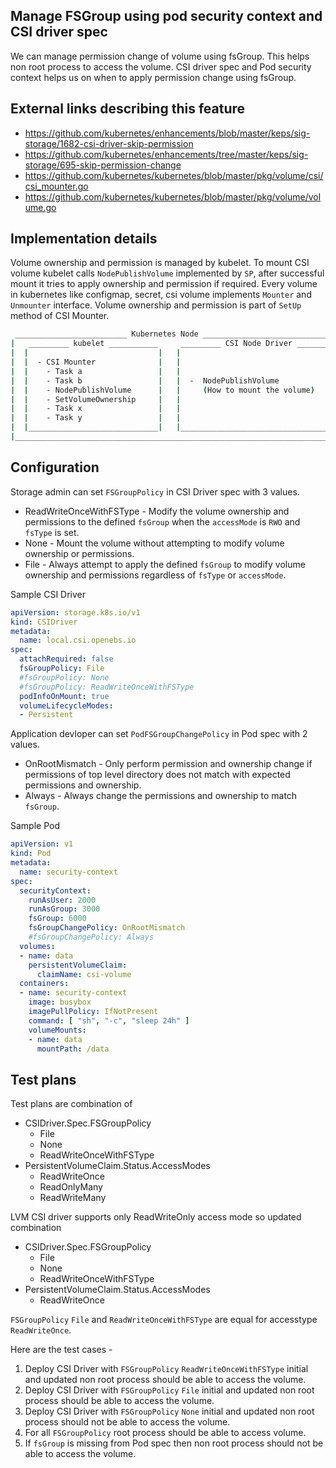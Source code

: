 ## Manage FSGroup using pod security context and CSI driver spec
	
We can manage permission change of volume using fsGroup. This helps non root process to access the volume. CSI driver spec and Pod security context helps us on when to apply permission change using fsGroup.

## External links describing this feature
- https://github.com/kubernetes/enhancements/blob/master/keps/sig-storage/1682-csi-driver-skip-permission
- https://github.com/kubernetes/enhancements/tree/master/keps/sig-storage/695-skip-permission-change
- https://github.com/kubernetes/kubernetes/blob/master/pkg/volume/csi/csi_mounter.go
- https://github.com/kubernetes/kubernetes/blob/master/pkg/volume/volume.go

## Implementation details
Volume ownership and permission is managed by kubelet. To mount CSI volume kubelet calls `NodePublishVolume` implemented by `SP`, after successful mount it tries to apply ownership and permission if required. Every volume in kubernetes like configmap, secret, csi volume implements `Mounter` and `Unmounter` interface. Volume ownership and permission is part of `SetUp` method of CSI Mounter.

```bash
 _________________________ Kubernetes Node _________________________________
|   _________ kubelet ___________     _________ CSI Node Driver _________   |
|  |                             |   |                                   |  |
|  |  - CSI Mounter              |   |                                   |  |
|  |    - Task a                 |   |                                   |  |
|  |    - Task b                 |   |  -  NodePublishVolume             |  |
|  |    - NodePublishVolume      |   |     (How to mount the volume)     |  |
|  |    - SetVolumeOwnership     |   |                                   |  |
|  |    - Task x                 |   |                                   |  |
|  |    - Task y                 |   |                                   |  |
|  |_____________________________|   |___________________________________|  |
|___________________________________________________________________________|
```

## Configuration

Storage admin can set `FSGroupPolicy` in CSI Driver spec with 3 values.
- ReadWriteOnceWithFSType - Modify the volume ownership and permissions to the defined `fsGroup` when the `accessMode` is `RWO` and `fsType` is set.
- None - Mount the volume without attempting to modify volume ownership or permissions.
- File - Always attempt to apply the defined `fsGroup` to modify volume ownership and permissions regardless of `fsType` or `accessMode`.

Sample CSI Driver
```yaml
apiVersion: storage.k8s.io/v1
kind: CSIDriver
metadata:
  name: local.csi.openebs.io
spec:
  attachRequired: false
  fsGroupPolicy: File
  #fsGroupPolicy: None
  #fsGroupPolicy: ReadWriteOnceWithFSType
  podInfoOnMount: true
  volumeLifecycleModes:
  - Persistent
```
Application devloper can set `PodFSGroupChangePolicy` in Pod spec with 2 values.
- OnRootMismatch - Only perform permission and ownership change if permissions of top level directory does not match with expected permissions and ownership.
- Always - Always change the permissions and ownership to match `fsGroup`.

Sample Pod
```yaml
apiVersion: v1
kind: Pod
metadata:
  name: security-context
spec:
  securityContext:
    runAsUser: 2000
    runAsGroup: 3000
    fsGroup: 6000
    fsGroupChangePolicy: OnRootMismatch
    #fsGroupChangePolicy: Always
  volumes:
  - name: data
    persistentVolumeClaim:
      claimName: csi-volume
  containers:
  - name: security-context
    image: busybox
    imagePullPolicy: IfNotPresent
    command: [ "sh", "-c", "sleep 24h" ]
    volumeMounts:
    - name: data
      mountPath: /data
```

## Test plans
Test plans are combination of
- CSIDriver.Spec.FSGroupPolicy 
  - File
  - None
  - ReadWriteOnceWithFSType
- PersistentVolumeClaim.Status.AccessModes 
  - ReadWriteOnce
  - ReadOnlyMany
  - ReadWriteMany

LVM CSI driver supports only ReadWriteOnly access mode so updated combination
- CSIDriver.Spec.FSGroupPolicy 
  - File
  - None
  - ReadWriteOnceWithFSType
- PersistentVolumeClaim.Status.AccessModes 
  - ReadWriteOnce

`FSGroupPolicy` `File` and `ReadWriteOnceWithFSType` are equal for accesstype `ReadWriteOnce`.

Here are the test cases -
1. Deploy CSI Driver with `FSGroupPolicy` `ReadWriteOnceWithFSType` initial and updated non root process should be able to access the volume.
2. Deploy CSI Driver with `FSGroupPolicy` `File` initial and updated non root process should be able to access the volume.
3. Deploy CSI Driver with `FSGroupPolicy` `None` initial and updated non root process should not be able to access the volume.
4. For all `FSGroupPolicy` root process should be able to access volume.
5. If `fsGroup` is missing from Pod spec then non root process should not be able to access the volume.
